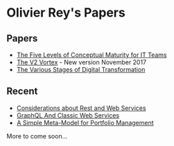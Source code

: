 # Olivier Rey's Papers

## Papers

* [The Five Levels of Conceptual Maturity for IT Teams](articles/five-levels.md)
* [The V2 Vortex](articles/the-v2-vortex.md) - New version November 2017
* [The Various Stages of Digital Transformation](articles/various-stages.md)

## Recent

* [Considerations about Rest and Web Services](articles/about-rest.md)
* [GraphQL And Classic Web Services](articles/graphql-web-services.md)
* [A Simple Meta-Model for Portfolio Management](articles/portfolio.md)

More to come soon...


